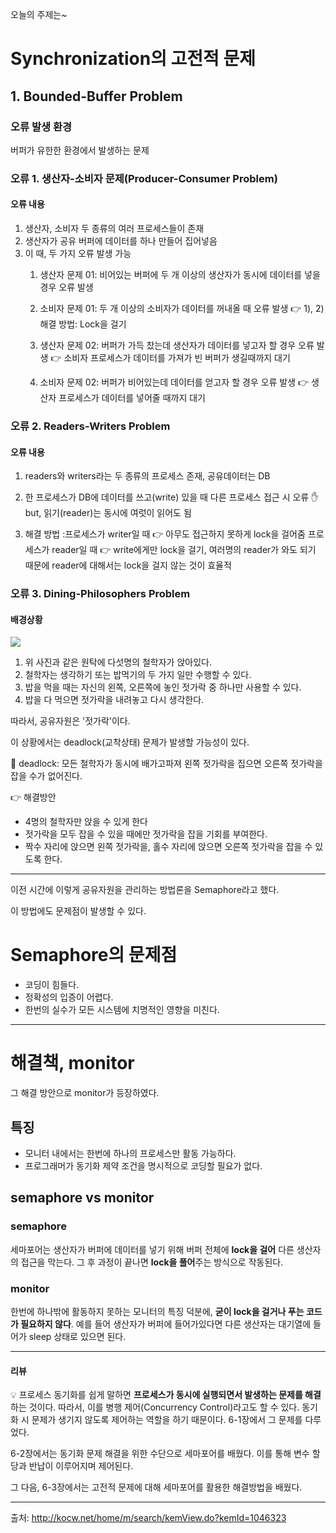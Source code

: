 오늘의 주제는~

# Synchronization의 고전적 문제

## 1. Bounded-Buffer Problem
### 오류 발생 환경
버퍼가 유한한 환경에서 발생하는 문제

### 오류 1. 생산자-소비자 문제(Producer-Consumer Problem)

#### 오류 내용
1. 생산자, 소비자 두 종류의 여러 프로세스들이 존재
2. 생산자가 공유 버퍼에 데이터를 하나 만들어 집어넣음
3. 이 때, 두 가지 오류 발생 가능
	1) 생산자 문제 01: 비어있는 버퍼에 두 개 이상의 생산자가 동시에 데이터를 넣을 경우 오류 발생
	2) 소비자 문제 01: 두 개 이상의 소비자가 데이터를 꺼내올 때 오류 발생
	👉 1), 2) 해결 방법: Lock을 걸기
    
    3) 생산자 문제 02: 버퍼가 가득 찼는데 생산자가 데이터를 넣고자 할 경우 오류 발생
    👉 소비자 프로세스가 데이터를 가져가 빈 버퍼가 생길때까지 대기
    4) 소비자 문제 02: 버퍼가 비어있는데 데이터를 얻고자 할 경우 오류 발생
    👉 생산자 프로세스가 데이터를 넣어줄 때까지 대기
    

### 오류 2. Readers-Writers Problem
#### 오류 내용
1. readers와 writers라는 두 종류의 프로세스 존재, 공유데이터는 DB

2. 한 프로세스가 DB에 데이터를 쓰고(write) 있을 때 다른 프로세스 접근 시 오류
	✋but, 읽기(reader)는 동시에 여럿이 읽어도 됨
3. 해결 방법
:프로세스가 writer일 때 👉 아무도 접근하지 못하게 lock을 걸어줌 
프로세스가 reader일 때 👉 write에게만 lock을 걸기, 여러명의 reader가 와도 되기 때문에 reader에 대해서는 lock을 걸지 않는 것이 효율적

### 오류 3. Dining-Philosophers Problem
#### 배경상황
![](https://velog.velcdn.com/images/ofohj/post/94df7e02-4fd4-49e9-a741-22e25aea555f/image.png)

1. 위 사진과 같은 원탁에 다섯명의 철학자가 앉아있다.
2. 철학자는 생각하기 또는 밥먹기의 두 가지 일만 수행할 수 있다.
3. 밥을 먹을 때는 자신의 왼쪽, 오른쪽에 놓인 젓가락 중 하나만 사용할 수 있다.
4. 밥을 다 먹으면 젓가락을 내려놓고 다시 생각한다.

따라서, 공유자원은 '젓가락'이다.

이 상황에서는 deadlock(교착상태) 문제가 발생할 가능성이 있다.

📍 deadlock: 모든 철학자가 동시에 배가고파져 왼쪽 젓가락을 집으면 오른쪽 젓가락을 잡을 수가 없어진다.

👉 해결방안
- 4명의 철학자만 앉을 수 있게 한다
- 젓가락을 모두 잡을 수 있을 때에만 젓가락을 잡을 기회를 부여한다.
- 짝수 자리에 앉으면 왼쪽 젓가락을, 홀수 자리에 앉으면 오른쪽 젓가락을 잡을 수 있도록 한다.

---
이전 시간에 이렇게 공유자원을 관리하는 방법론을 Semaphore라고 했다.

이 방법에도 문제점이 발생할 수 있다.

# Semaphore의 문제점
- 코딩이 힘들다.
- 정확성의 입증이 어렵다.
- 한번의 실수가 모든 시스템에 치명적인 영향을 미친다.

---
# 해결책, monitor
그 해결 방안으로 monitor가 등장하였다.

## 특징
- 모니터 내에서는 한번에 하나의 프로세스만 활동 가능하다.
- 프로그래머가 동기화 제약 조건을 명시적으로 코딩할 필요가 없다.

## semaphore vs monitor
### semaphore
세마포어는 생산자가 버퍼에 데이터를 넣기 위해 버퍼 전체에 **lock을 걸어** 다른 생산자의 접근을 막는다. 그 후 과정이 끝나면 **lock을 풀어**주는 방식으로 작동된다.

### monitor
한번에 하나밖에 활동하지 못하는 모니터의 특징 덕분에, **굳이 lock을 걸거나 푸는 코드가 필요하지 않다**. 예를 들어 생산자가 버퍼에 들어가있다면 다른 생산자는 대기열에 들어가 sleep 상태로 있으면 된다. 

---
#### 리뷰

💡 프로세스 동기화를 쉽게 말하면 **프로세스가 동시에 실행되면서 발생하는 문제를 해결**하는 것이다.
따라서, 이를 병행 제어(Concurrency Control)라고도 할 수 있다. 동기화 시 문제가 생기지 않도록 제어하는 역할을 하기 때문이다. 6-1장에서 그 문제를 다루었다.

6-2장에서는 동기화 문제 해결을 위한 수단으로 세마포어를 배웠다. 
이를 통해 변수 할당과 반납이 이루어지며 제어된다.

그 다음, 6-3장에서는 고전적 문제에 대해 세마포어를 활용한 해결방법을 배웠다.

---
출처: http://kocw.net/home/m/search/kemView.do?kemId=1046323